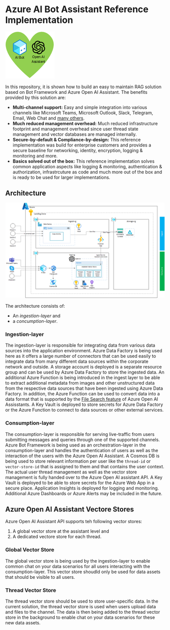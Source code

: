 # Azure AI Bot Assistant Reference Implementation

![Icon](/docs/images/icon.png)

In this repository, it is shown how to build an easy to maintain RAG solution based on Bot Framework and Azure Open AI Assistant. The benefits provided by this solution are:

- **Multi-channel support:** Easy and simple integration into various channels like Microsoft Teams, Microsoft Outlook, Slack, Telegram, Email, Web Chat and [many others](https://learn.microsoft.com/en-us/azure/bot-service/bot-service-manage-channels?view=azure-bot-service-4.0#channels-list).
- **Much reduced management overhead:** Much reduced infrastructure footprint and management overhead since user thread state management and vector databases are managed internally.
- **Secure-by-default & Compliance-by-design:** This reference implementation was build for enterprise customers and provides a secure baseline for networking, identity, encryption, logging & monitoring and more.
-  **Basics solved out of the box:** This reference implementation solves common application aspects like logging & monitoring, authentication & authorization, infrastrcuture as code and much more out of the box and is ready to be used for larger implementations.

## Architecture

![Architecture](/docs/images/architecture.png)

The architecture consists of:

- An *ingestion-layer* and
- a *concumption-layer*.

### Ingestion-layer

The ingestion-layer is responsible for integrating data from various data sources into the application environment. Azure Data Factory is being used here as it offers a large number of connectors that can be used easily to integrate data from many different data sources within the corporate network and outside. A storage account is deployed is a separate resource group and can be used by Azure Data Factory to store the ingested data. An additional Azure Function is being introduced in the ingest layer to be able to extract additional metadata from images and other unstructured data from the respective data sources that have been ingested using Azure Data Factory. In addition, the Azure Function can be used to convert data into a data format that is supported by the [File Search feature](https://learn.microsoft.com/en-us/azure/ai-services/openai/how-to/file-search?tabs=python#supported-file-types) of Azure Open AI Assisstants. A Key Vault is deployed to store secrets for Azure Data Factory or the Azure Function to connect to data sources or other external services. 

### Consumption-layer 

The consumption-layer is responsible for serving live-traffic from users submitting messages and queries through one of the supported channels. Azure Bot Framework is being used as an orchestration-layer in the consumption-layer and handles the authentication of users as well as the interaction of the users with the Azure Open AI Assistant. A Cosmos DB is being used to store relevant information per user like the `thread-id` or `vector-store-id` that is assigned to them and that contains the user context. The actual user thread management as well as the vector store management is fully handed over to the Azure Open AI assistant API. A Key Vault is deployed to be able to store secrets for the Azure Web App in a secure place. Application Insights is deployed for logging and monitoring. Additional Azure Dashboards or Azure Alerts may be included in the future.

## Azure Open AI Assistant Vectore Stores

Azure Open AI Assistant API supports teh following vector stores:

1. A global vector store at the assistant level and
2. A dedicated vectore store for each thread.

### Global Vector Store

The global vector store is being used by the ingestion-layer to enable common chat on your data scenarios for all users interacting with the consumption-layer. This vector store shoudld only be used for data assets that should be visible to all users.

### Thread Vector Store

The thread vector store should be used to store user-specific data. In the current solution, the thread vector store is used when users upload data and files to the channel. The data is then being added to the thread vector store in the background to enable chat on your data scenarios for these new data assets.
